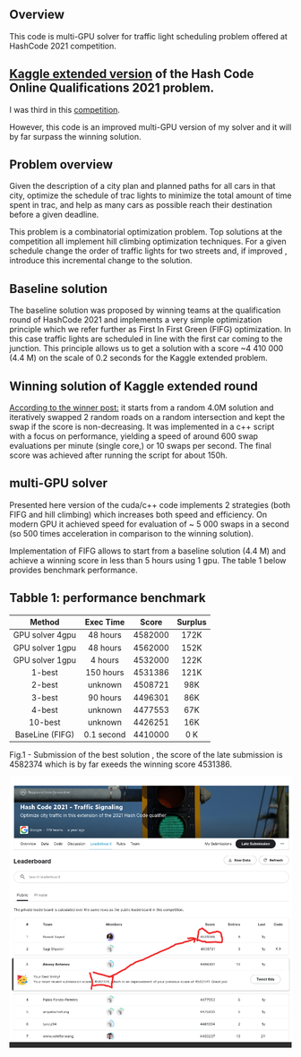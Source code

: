 ## Overview
This code is multi-GPU solver for traffic light scheduling problem offered at HashCode 2021 competition. 

## <a href="https://www.kaggle.com/competitions/hashcode-2021-oqr-extension" target="_blank">Kaggle extended version</a> of the Hash Code Online Qualifications 2021 problem. 

I was third in this 
<a href="https://www.kaggle.com/competitions/hashcode-2021-oqr-extension/leaderboard" target="_blank">competition</a>.
 

However, this code is an improved multi-GPU version of my solver and it will by far surpass the winning solution.

## Problem overview
Given the description of a city plan and planned paths for all cars in that city,
optimize the schedule of trac lights to minimize the total amount of time spent in
trac, and help as many cars as possible reach their destination before a given deadline.

This problem is a combinatorial optimization problem. Top solutions at the competition all implement  hill climbing optimization techniques. For a given schedule change the order of traffic lights for two streets and, if improved , introduce this incremental change to the solution. 

## Baseline solution
The baseline solution was proposed by winning teams at the qualification round of HashCode 2021 and implements a very simple optimization principle which we refer further as First In First Green (FIFG) optimization. In this case traffic lights are scheduled in line with the first car coming to the junction. This principle allows us to get a solution with a score ~4 410 000 (4.4 M) on the scale of 0.2 seconds for the  Kaggle extended problem.

##  Winning solution of Kaggle extended round
<a href="https://www.kaggle.com/competitions/hashcode-2021-oqr-extension/discussion/243953" target="_blank">According to the winner post:</a> it  starts from a random 4.0M solution and iteratively swapped 2 random roads on a random intersection and kept the swap if the score is non-decreasing. It was implemented in a c++ script with a focus on performance, yielding a speed of around 600 swap evaluations per minute (single core,) or 10 swaps per second. The final score was achieved  after running the script for about 150h.




##  multi-GPU solver
Presented here version of the cuda/c++ code implements 2 strategies  (both FIFG and hill climbing) which increases both speed and efficiency. On modern GPU it achieved speed for evaluation of ~ 5 000 swaps in a second (so 500 times acceleration in comparison to the winning solution). 

Implementation of FIFG allows to start from a baseline solution (4.4 M) and achieve a winning score in less than 5 hours using 1 gpu. The table 1 below provides benchmark performance.



## Tabble 1:  performance benchmark

|  Method                  | Exec Time       | Score         | Surplus    |
|:------------------------:|:---------------:|:-------------:|:----------:|
| GPU solver  4gpu         | 48 hours        |   4582000     | 172K       | 
| GPU solver  1gpu         | 48 hours        |   4562000     | 152K       | 
| GPU solver  1gpu         | 4 hours         |   4532000     | 122K       |
| 1-best                   | 150 hours       |   4531386     | 121K       |
| 2-best                   | unknown         |   4508721     | 98K        |
| 3-best                   | 90 hours        |   4496301     | 86K        |
| 4-best                   | unknown         |   4477553     | 67K        |
| 10-best                  | unknown         |   4426251     | 16K        |
| BaseLine (FIFG)          | 0.1 second      |   4410000     | 0 K        | 

   
 

<p align = "left">
Fig.1 - Submission of the best solution , the score of the late submission is 4582374 which is by far exeeds the winning score 4531386. 
</p>

![This is an image](figures/leaderbord.png)






